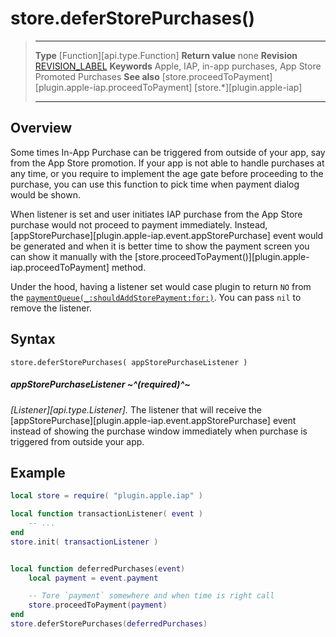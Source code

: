 
# store.deferStorePurchases()

> --------------------- ------------------------------------------------------------------------------------------
> __Type__              [Function][api.type.Function]
> __Return value__      none
> __Revision__          [REVISION_LABEL](REVISION_URL)
> __Keywords__          Apple, IAP, in-app purchases, App Store Promoted Purchases
> __See also__          [store.proceedToPayment][plugin.apple-iap.proceedToPayment]
>						[store.*][plugin.apple-iap]
> --------------------- ------------------------------------------------------------------------------------------


## Overview

Some times In-App Purchase can be triggered from outside of your app, say from the App Store promotion. If your app is not able to handle purchases at any time, or you require to implement the age gate before proceeding to the purchase, you can use this function to pick time when payment dialog would be shown.

When listener is set and user initiates IAP purchase from the App Store purchase would not proceed to payment immediately. Instead, [appStorePurchase][plugin.apple-iap.event.appStorePurchase] event would be generated and when it is better time to show the payment screen you can show it manually with the [store.proceedToPayment()][plugin.apple-iap.proceedToPayment] method.

Under the hood, having a listener set would case plugin to return `NO` from the [`paymentQueue(_:shouldAddStorePayment:for:)`](https://developer.apple.com/documentation/storekit/skpaymenttransactionobserver/2877502-paymentqueue). You can pass `nil` to remove the listener.


## Syntax

	store.deferStorePurchases( appStorePurchaseListener )

##### appStorePurchaseListener ~^(required)^~
_[Listener][api.type.Listener]._ The listener that will receive the [appStorePurchase][plugin.apple-iap.event.appStorePurchase] event instead of showing the purchase window immediately when purchase is triggered from outside your app.


## Example

``````lua
local store = require( "plugin.apple.iap" )

local function transactionListener( event )
	-- ...
end
store.init( transactionListener )


local function deferredPurchases(event)
	local payment = event.payment

	-- Tore `payment` somewhere and when time is right call
	store.proceedToPayment(payment)
end
store.deferStorePurchases(deferredPurchases)
``````

